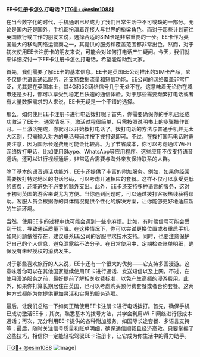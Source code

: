 **EE卡注册卡怎么打电话？[[TG💪+ @esim1088](https://t.me/s/esim1088)]**

在当今数字化的时代，手机通讯已经成为了我们日常生活中不可或缺的一部分。无论是国内还是国外，手机都扮演着连接人与世界的桥梁角色。而对于那些计划前往英国旅行或工作的朋友来说，选择合适的SIM卡是非常重要的一步。EE卡作为英国最大的移动网络运营商之一，其提供的服务和覆盖范围都非常出色。然而，对于初次使用EE卡注册卡的朋友来说，可能会对如何打电话产生疑问。今天，我们就来详细探讨一下EE卡注册卡怎么打电话，希望能帮助到大家。

首先，我们需要了解EE卡的基本信息。EE卡是英国EE公司推出的SIM卡产品，它不仅提供语音通话服务，还支持数据流量和短信功能。EE公司的网络覆盖非常广泛，尤其是在英国本土，其4G和5G网络信号几乎无处不在。这意味着无论你在城市还是乡村，都可以享受到稳定且快速的通信体验。对于那些需要频繁打电话或者有大量数据需求的人来说，EE卡无疑是一个不错的选择。

那么，如何使用EE卡注册卡进行电话拨打呢？首先，你需要确保你的手机已经成功激活了EE卡。通常情况下，激活过程很简单，只需按照说明书上的步骤操作即可。一旦激活完成，你就可以开始拨打电话了。拨打电话的方法与普通手机并无太大区别，只需输入对方的电话号码并按下拨打键即可。不过，在拨打国际电话时需要注意，因为国际长途费用可能会比较高。为了节省成本，你可以考虑通过Wi-Fi网络拨打电话，比如使用Skype、WhatsApp等应用程序。这些应用不仅支持语音通话，还可以进行视频通话，非常适合需要与海外亲友保持联系的人群。

除了基本的语音通话功能外，EE卡还提供了丰富的附加服务。例如，如果你经常需要拨打特定地区的电话号码，可以考虑开通相应的套餐。这样不仅可以享受更低的资费，还能避免不必要的额外支出。此外，EE卡还支持多种语言的服务，这对于初到英国的游客来说尤为方便。当你遇到问题时，可以通过拨打客服热线获得帮助。客服人员会根据你的具体情况提供个性化的解决方案，让你能够更好地适应新的生活环境。

当然，使用EE卡的过程中也可能会遇到一些小麻烦。比如，有时候信号可能会受到干扰，导致通话质量下降。在这种情况下，你可以尝试更换位置或者重启手机。如果问题依然存在，建议联系EE公司的客服寻求技术支持。同时，也要注意保护好自己的个人信息，避免泄露给不法分子。在日常使用中，定期检查账单明细，确保没有未经授权的消费发生。

对于那些喜欢旅行的人来说，EE卡还有一个很大的优势——它支持多国漫游。这意味着你可以在其他国家继续使用EE卡进行通话、发送短信以及上网。不过，在使用漫游服务之前，最好提前了解相关收费标准，以免产生高额的漫游费用。此外，如果你打算长期居住在英国，也可以考虑购买预付费套餐或者合约套餐。这两种方式都能为你提供更加灵活和实惠的服务选项。

最后，让我们总结一下如何正确使用EE卡注册卡进行电话拨打。首先，确保手机已成功激活EE卡；其次，熟悉基本的拨号方法，并学会利用Wi-Fi网络进行低成本通话；再次，充分利用EE卡提供的各种附加服务，如国际长途套餐、多语言支持等；最后，随时关注信号质量和账单明细，确保通信顺畅且经济高效。只要掌握了这些技巧，相信你一定能轻松驾驭EE卡注册卡，让它成为你生活中的得力助手。

[[TG💪+ @esim1088](https://t.me/s/esim1088) ![Image](https://i.postimg.cc/4NQfJmqS/Snipaste-2025-05-13-00-14-12.png)]